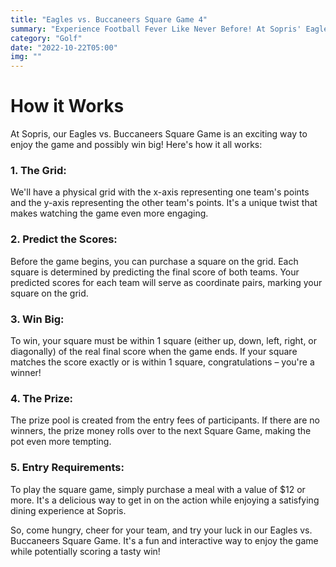 ```yaml
---
title: "Eagles vs. Buccaneers Square Game 4"
summary: "Experience Football Fever Like Never Before! At Sopris' Eagles vs. Buccaneers Square Game, you're not just watching the game – you're an active participant with a shot at winning big. Join us for an afternoon of football, fun, and the chance to turn your predictions into cash prizes!"
category: "Golf"
date: "2022-10-22T05:00"
img: ""
---
```

# How it Works
At Sopris, our Eagles vs. Buccaneers Square Game is an exciting way to enjoy the game and possibly win big! Here's how it all works:

### **1. The Grid:** 
We'll have a physical grid with the x-axis representing one team's points and the y-axis representing the other team's points. It's a unique twist that makes watching the game even more engaging.

### **2. Predict the Scores:**
Before the game begins, you can purchase a square on the grid. Each square is determined by predicting the final score of both teams. Your predicted scores for each team will serve as coordinate pairs, marking your square on the grid.

### **3. Win Big:**
To win, your square must be within 1 square (either up, down, left, right, or diagonally) of the real final score when the game ends. If your square matches the score exactly or is within 1 square, congratulations – you're a winner!

### **4. The Prize:** 
The prize pool is created from the entry fees of participants. If there are no winners, the prize money rolls over to the next Square Game, making the pot even more tempting.

### **5. Entry Requirements:** 
To play the square game, simply purchase a meal with a value of $12 or more. It's a delicious way to get in on the action while enjoying a satisfying dining experience at Sopris.

So, come hungry, cheer for your team, and try your luck in our Eagles vs. Buccaneers Square Game. It's a fun and interactive way to enjoy the game while potentially scoring a tasty win!